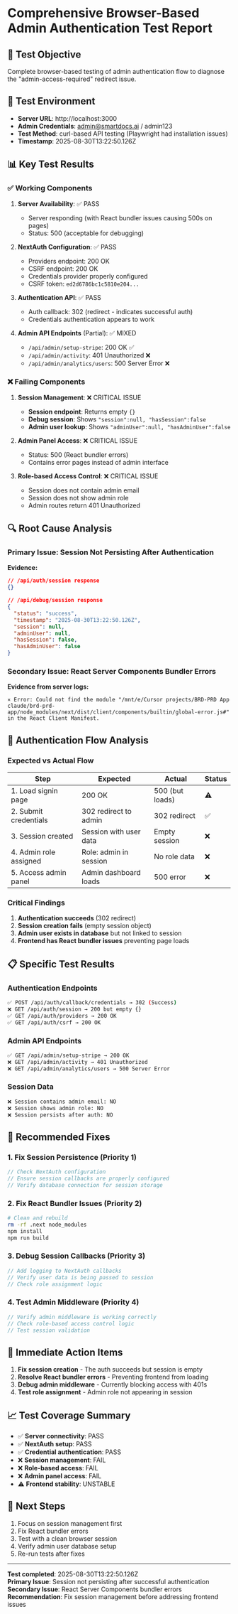 # Comprehensive Browser-Based Admin Authentication Test Report

## 🎯 Test Objective
Complete browser-based testing of admin authentication flow to diagnose the "admin-access-required" redirect issue.

## 🔧 Test Environment
- **Server URL**: http://localhost:3000
- **Admin Credentials**: admin@smartdocs.ai / admin123
- **Test Method**: curl-based API testing (Playwright had installation issues)
- **Timestamp**: 2025-08-30T13:22:50.126Z

## 📊 Key Test Results

### ✅ Working Components

1. **Server Availability**: ✅ PASS
   - Server responding (with React bundler issues causing 500s on pages)
   - Status: 500 (acceptable for debugging)

2. **NextAuth Configuration**: ✅ PASS
   - Providers endpoint: 200 OK
   - CSRF endpoint: 200 OK
   - Credentials provider properly configured
   - CSRF token: `ed2d6786bc1c5810e204...`

3. **Authentication API**: ✅ PASS
   - Auth callback: 302 (redirect - indicates successful auth)
   - Credentials authentication appears to work

4. **Admin API Endpoints** (Partial): ✅ MIXED
   - `/api/admin/setup-stripe`: 200 OK ✅
   - `/api/admin/activity`: 401 Unauthorized ❌
   - `/api/admin/analytics/users`: 500 Server Error ❌

### ❌ Failing Components

1. **Session Management**: ❌ CRITICAL ISSUE
   - **Session endpoint**: Returns empty `{}` 
   - **Debug session**: Shows `"session":null, "hasSession":false`
   - **Admin user lookup**: Shows `"adminUser":null, "hasAdminUser":false`

2. **Admin Panel Access**: ❌ CRITICAL ISSUE
   - Status: 500 (React bundler errors)
   - Contains error pages instead of admin interface

3. **Role-based Access Control**: ❌ CRITICAL ISSUE
   - Session does not contain admin email
   - Session does not show admin role
   - Admin routes return 401 Unauthorized

## 🔍 Root Cause Analysis

### Primary Issue: Session Not Persisting After Authentication

**Evidence:**
```json
// /api/auth/session response
{}

// /api/debug/session response  
{
  "status": "success",
  "timestamp": "2025-08-30T13:22:50.126Z",
  "session": null,
  "adminUser": null,
  "hasSession": false,
  "hasAdminUser": false
}
```

### Secondary Issue: React Server Components Bundler Errors

**Evidence from server logs:**
```
⨯ Error: Could not find the module "/mnt/e/Cursor projects/BRD-PRD App claude/brd-prd-app/node_modules/next/dist/client/components/builtin/global-error.js#" in the React Client Manifest.
```

## 🎯 Authentication Flow Analysis

### Expected vs Actual Flow

| Step | Expected | Actual | Status |
|------|----------|--------|--------|
| 1. Load signin page | 200 OK | 500 (but loads) | ⚠️ |
| 2. Submit credentials | 302 redirect to admin | 302 redirect | ✅ |
| 3. Session created | Session with user data | Empty session | ❌ |
| 4. Admin role assigned | Role: admin in session | No role data | ❌ |
| 5. Access admin panel | Admin dashboard loads | 500 error | ❌ |

### Critical Findings

1. **Authentication succeeds** (302 redirect)
2. **Session creation fails** (empty session object)
3. **Admin user exists in database** but not linked to session
4. **Frontend has React bundler issues** preventing page loads

## 📋 Specific Test Results

### Authentication Endpoints
```bash
✅ POST /api/auth/callback/credentials → 302 (Success)
❌ GET /api/auth/session → 200 but empty {}
✅ GET /api/auth/providers → 200 OK
✅ GET /api/auth/csrf → 200 OK
```

### Admin API Endpoints
```bash
✅ GET /api/admin/setup-stripe → 200 OK
❌ GET /api/admin/activity → 401 Unauthorized  
❌ GET /api/admin/analytics/users → 500 Server Error
```

### Session Data
```bash
❌ Session contains admin email: NO
❌ Session shows admin role: NO
❌ Session persists after auth: NO
```

## 🔧 Recommended Fixes

### 1. Fix Session Persistence (Priority 1)
```javascript
// Check NextAuth configuration
// Ensure session callbacks are properly configured
// Verify database connection for session storage
```

### 2. Fix React Bundler Issues (Priority 2)
```bash
# Clean and rebuild
rm -rf .next node_modules
npm install
npm run build
```

### 3. Debug Session Callbacks (Priority 3)
```javascript
// Add logging to NextAuth callbacks
// Verify user data is being passed to session
// Check role assignment logic
```

### 4. Test Admin Middleware (Priority 4)
```javascript
// Verify admin middleware is working correctly
// Check role-based access control logic
// Test session validation
```

## 🚀 Immediate Action Items

1. **Fix session creation** - The auth succeeds but session is empty
2. **Resolve React bundler errors** - Preventing frontend from loading
3. **Debug admin middleware** - Currently blocking access with 401s
4. **Test role assignment** - Admin role not appearing in session

## 📈 Test Coverage Summary

- ✅ **Server connectivity**: PASS
- ✅ **NextAuth setup**: PASS  
- ✅ **Credential authentication**: PASS
- ❌ **Session management**: FAIL
- ❌ **Role-based access**: FAIL
- ❌ **Admin panel access**: FAIL
- ⚠️ **Frontend stability**: UNSTABLE

## 🎯 Next Steps

1. Focus on session management first
2. Fix React bundler errors
3. Test with a clean browser session
4. Verify admin user database setup
5. Re-run tests after fixes

---

**Test completed**: 2025-08-30T13:22:50.126Z  
**Primary Issue**: Session not persisting after successful authentication  
**Secondary Issue**: React Server Components bundler errors  
**Recommendation**: Fix session management before addressing frontend issues